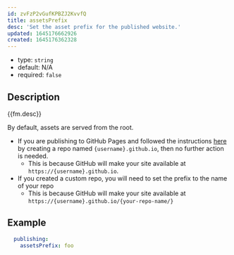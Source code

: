 ```yaml
---
id: zvFzP2vGufKPBZJ2KvvfQ
title: assetsPrefix
desc: 'Set the asset prefix for the published website.'
updated: 1645176662926
created: 1645176362328
---
```


- type: `string`
- default: N/A 
- required: `false`

## Description
{{fm.desc}}

By default, assets are served from the root. 

- If you are publishing to GitHub Pages and followed the instructions [here](https://pages.github.com/) by creating a repo named `{username}.github.io`, then no further action is needed. 
  - This is because GitHub will make your site available at `https://{username}.github.io`. 
- If you created a custom repo, you will need to set the prefix to the name of your repo 
  - This is because GitHub will make your site available at `https://{username}.github.io/{your-repo-name/}`

## Example

```yml
  publishing:
    assetsPrefix: foo
```